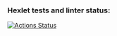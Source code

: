 ### Hexlet tests and linter status:
[![Actions Status](https://github.com/Vihaes/python-project-49/workflows/hexlet-check/badge.svg)](https://github.com/Vihaes/python-project-49/actions)